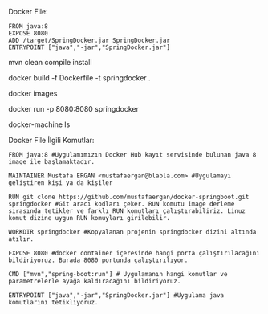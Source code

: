 
Docker File:

```
FROM java:8
EXPOSE 8080
ADD /target/SpringDocker.jar SpringDocker.jar
ENTRYPOINT ["java","-jar","SpringDocker.jar"]
```

mvn clean compile install

docker build -f Dockerfile -t springdocker .

docker images

docker run -p 8080:8080 springdocker

docker-machine ls



Docker File İlgili Komutlar:
```
FROM java:8 #Uygulamımızın Docker Hub kayıt servisinde bulunan java 8 image ile başlamaktadır. 

MAINTAINER Mustafa ERGAN <mustafaergan@blabla.com> #Uygulamayı geliştiren kişi ya da kişiler

RUN git clone https://github.com/mustafaergan/docker-springboot.git springdocker #Git aracı kodları çeker. RUN komutu image derleme sırasında tetikler ve farklı RUN komutları çalıştırabiliriz. Linuz komut dizine uygun RUN komuyları girilebilir.

WORKDIR springdocker #Kopyalanan projenin springdocker dizini altında atılır.

EXPOSE 8080 #docker container içeresinde hangi porta çalıştırılacağını bildiriyoruz. Burada 8080 portunda çalıştırılıyor.

CMD ["mvn","spring-boot:run"] # Uygulamanın hangi komutlar ve parametrelerle ayağa kaldıracağını bildiriyoruz.

ENTRYPOINT ["java","-jar","SpringDocker.jar"] #Uygulama java komutlarını tetikliyoruz.

```